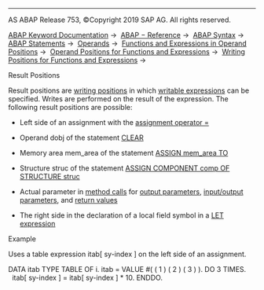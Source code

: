  

* * *

AS ABAP Release 753, ©Copyright 2019 SAP AG. All rights reserved.

[ABAP Keyword Documentation](https://help.sap.com/doc/abapdocu_753_index_htm/7.53/en-US/abenabap.htm) →  [ABAP − Reference](https://help.sap.com/doc/abapdocu_753_index_htm/7.53/en-US/abenabap_reference.htm) →  [ABAP Syntax](https://help.sap.com/doc/abapdocu_753_index_htm/7.53/en-US/abenabap_syntax.htm) →  [ABAP Statements](https://help.sap.com/doc/abapdocu_753_index_htm/7.53/en-US/abenabap_statements.htm) →  [Operands](https://help.sap.com/doc/abapdocu_753_index_htm/7.53/en-US/abenoperands.htm) →  [Functions and Expressions in Operand Positions](https://help.sap.com/doc/abapdocu_753_index_htm/7.53/en-US/abenoperands_expressions.htm) →  [Operand Positions for Functions and Expressions](https://help.sap.com/doc/abapdocu_753_index_htm/7.53/en-US/abenexpression_positions.htm) →  [Writing Positions for Functions and Expressions](https://help.sap.com/doc/abapdocu_753_index_htm/7.53/en-US/abenexpression_positions_write.htm) → 

Result Positions

Result positions are [writing positions](https://help.sap.com/doc/abapdocu_753_index_htm/7.53/en-US/abenwriting_position_glosry.htm "Glossary Entry") in which [writable expressions](https://help.sap.com/doc/abapdocu_753_index_htm/7.53/en-US/abenwritable_expression_glosry.htm "Glossary Entry") can be specified. Writes are performed on the result of the expression. The following result positions are possible:

-   Left side of an assignment with the [assignment operator \=](https://help.sap.com/doc/abapdocu_753_index_htm/7.53/en-US/abenequals_operator.htm)

-   Operand dobj of the statement [CLEAR](https://help.sap.com/doc/abapdocu_753_index_htm/7.53/en-US/abapclear.htm)

-   Memory area mem\_area of the statement [ASSIGN mem\_area TO](https://help.sap.com/doc/abapdocu_753_index_htm/7.53/en-US/abapassign_mem_area_writable_exp.htm)

-   Structure struc of the statement [ASSIGN COMPONENT comp OF STRUCTURE struc](https://help.sap.com/doc/abapdocu_753_index_htm/7.53/en-US/abapassign_mem_area_dynamic_dobj.htm)

-   Actual parameter in [method calls](https://help.sap.com/doc/abapdocu_753_index_htm/7.53/en-US/abenmethod_calls.htm) for [output parameters](https://help.sap.com/doc/abapdocu_753_index_htm/7.53/en-US/abapcall_method_parameters.htm), [input/output parameters](https://help.sap.com/doc/abapdocu_753_index_htm/7.53/en-US/abapcall_method_parameters.htm), and [return values](https://help.sap.com/doc/abapdocu_753_index_htm/7.53/en-US/abapcall_method_parameters.htm)

-   The right side in the declaration of a local field symbol in a [LET expression](https://help.sap.com/doc/abapdocu_753_index_htm/7.53/en-US/abaplet.htm)

Example

Uses a table expression itab\[ sy-index \] on the left side of an assignment.

DATA itab TYPE TABLE OF i.
itab = VALUE #( ( 1 ) ( 2 ) ( 3 ) ).
DO 3 TIMES.
  itab\[ sy-index \] = itab\[ sy-index \] \* 10.
ENDDO.